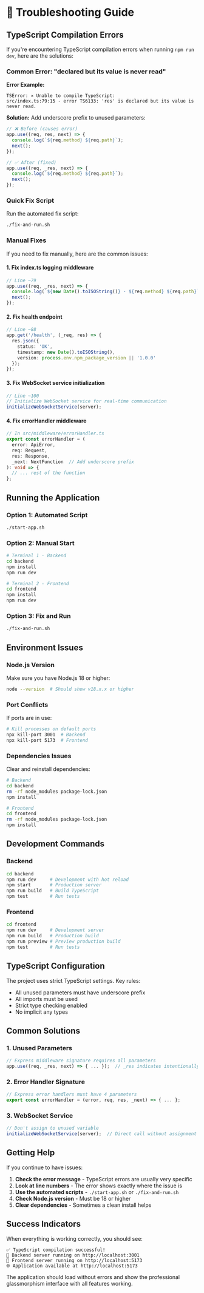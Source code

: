 # 🔧 Troubleshooting Guide

## TypeScript Compilation Errors

If you're encountering TypeScript compilation errors when running `npm run dev`, here are the solutions:

### Common Error: "declared but its value is never read"

**Error Example:**
```
TSError: ⨯ Unable to compile TypeScript:
src/index.ts:79:15 - error TS6133: 'res' is declared but its value is never read.
```

**Solution:**
Add underscore prefix to unused parameters:

```typescript
// ❌ Before (causes error)
app.use((req, res, next) => {
  console.log(`${req.method} ${req.path}`);
  next();
});

// ✅ After (fixed)
app.use((req, _res, next) => {
  console.log(`${req.method} ${req.path}`);
  next();
});
```

### Quick Fix Script

Run the automated fix script:
```bash
./fix-and-run.sh
```

### Manual Fixes

If you need to fix manually, here are the common issues:

#### 1. Fix index.ts logging middleware
```typescript
// Line ~79
app.use((req, _res, next) => {
  console.log(`${new Date().toISOString()} - ${req.method} ${req.path}`);
  next();
});
```

#### 2. Fix health endpoint
```typescript
// Line ~88
app.get('/health', (_req, res) => {
  res.json({ 
    status: 'OK', 
    timestamp: new Date().toISOString(),
    version: process.env.npm_package_version || '1.0.0'
  });
});
```

#### 3. Fix WebSocket service initialization
```typescript
// Line ~100
// Initialize WebSocket service for real-time communication
initializeWebSocketService(server);
```

#### 4. Fix errorHandler middleware
```typescript
// In src/middleware/errorHandler.ts
export const errorHandler = (
  error: ApiError,
  req: Request,
  res: Response,
  _next: NextFunction  // Add underscore prefix
): void => {
  // ... rest of the function
};
```

## Running the Application

### Option 1: Automated Script
```bash
./start-app.sh
```

### Option 2: Manual Start
```bash
# Terminal 1 - Backend
cd backend
npm install
npm run dev

# Terminal 2 - Frontend  
cd frontend
npm install
npm run dev
```

### Option 3: Fix and Run
```bash
./fix-and-run.sh
```

## Environment Issues

### Node.js Version
Make sure you have Node.js 18 or higher:
```bash
node --version  # Should show v18.x.x or higher
```

### Port Conflicts
If ports are in use:
```bash
# Kill processes on default ports
npx kill-port 3001  # Backend
npx kill-port 5173  # Frontend
```

### Dependencies Issues
Clear and reinstall dependencies:
```bash
# Backend
cd backend
rm -rf node_modules package-lock.json
npm install

# Frontend
cd frontend  
rm -rf node_modules package-lock.json
npm install
```

## Development Commands

### Backend
```bash
cd backend
npm run dev     # Development with hot reload
npm start       # Production server
npm run build   # Build TypeScript
npm test        # Run tests
```

### Frontend
```bash
cd frontend
npm run dev     # Development server
npm run build   # Production build
npm run preview # Preview production build
npm test        # Run tests
```

## TypeScript Configuration

The project uses strict TypeScript settings. Key rules:
- All unused parameters must have underscore prefix
- All imports must be used
- Strict type checking enabled
- No implicit any types

## Common Solutions

### 1. Unused Parameters
```typescript
// Express middleware signature requires all parameters
app.use((req, _res, next) => { ... });  // _res indicates intentionally unused
```

### 2. Error Handler Signature
```typescript
// Express error handlers must have 4 parameters
export const errorHandler = (error, req, res, _next) => { ... };
```

### 3. WebSocket Service
```typescript
// Don't assign to unused variable
initializeWebSocketService(server);  // Direct call without assignment
```

## Getting Help

If you continue to have issues:

1. **Check the error message** - TypeScript errors are usually very specific
2. **Look at line numbers** - The error shows exactly where the issue is
3. **Use the automated scripts** - `./start-app.sh` or `./fix-and-run.sh`
4. **Check Node.js version** - Must be 18 or higher
5. **Clear dependencies** - Sometimes a clean install helps

## Success Indicators

When everything is working correctly, you should see:

```
✅ TypeScript compilation successful!
🚀 Backend server running on http://localhost:3001
🎨 Frontend server running on http://localhost:5173
🌐 Application available at http://localhost:5173
```

The application should load without errors and show the professional glassmorphism interface with all features working.
